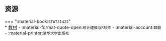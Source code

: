 ## 资源  
=== ":material-book:`STAT31422`"  
    * [教材](https://api.ecylt.top/v1/lanzou_link?url=https://cqu-openlib.lanzout.com/iKYRz26n4kub&type=down) - :material-format-quote-open:`统计建模与R软件` - :material-account:`薛毅` - :material-printer:`清华大学出版社`  